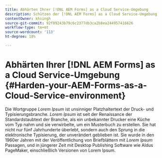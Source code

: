 ```yaml
---
title: Abhärten Ihrer [!DNL AEM Forms] as a Cloud Service-Umgebung
description: Schützen der [!DNL AEM Forms] as a Cloud Service-Umgebung.
contentOwner: khsingh
source-git-commit: 92f89243b79c6c2377db3ca2b8ea244957416626
workflow-type: tm+mt
source-wordcount: '113'
ht-degree: 18%

---
```



# Abhärten Ihrer [!DNL AEM Forms] as a Cloud Service-Umgebung {#Harden-your-AEM-Forms-as-a-Cloud-Service-environment}

Die Wortgruppe *Lorem Ipsum* ist unsinniger Platzhaltertext der Druck- und Typisierungsbranche. *Lorem Ipsum* ist seit der Renaissance der Standardstaubtext der Branche, als ein unbekannter Drucker eine Küche vom Typ nahm und sie verwirbelte, um ein Musterbuch zu erstellen. Sie hat nicht nur fünf Jahrhunderte überlebt, sondern auch den Sprung in die elektronische Typisierung, der unverändert geblieben ist. Sie wurde in den 1960er Jahren mit der Veröffentlichung von Briefblättern mit *Lorem Ipsum* Passagen, und in jüngerer Zeit mit Desktop Publishing Software wie Aldus PageMaker, einschließlich Versionen von Lorem Ipsum.
